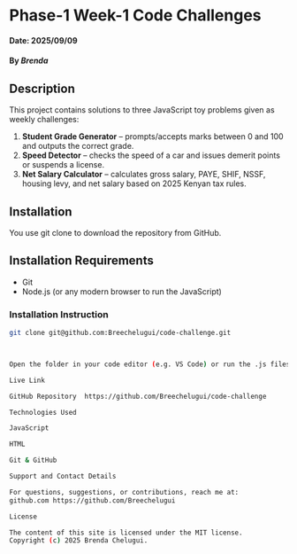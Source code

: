 # Phase-1 Week-1 Code Challenges  

#### Date: 2025/09/09  

#### By *Brenda* 

## Description  
This project contains solutions to three JavaScript toy problems given as weekly challenges:  

1. **Student Grade Generator** – prompts/accepts marks between 0 and 100 and outputs the correct grade.  
2. **Speed Detector** – checks the speed of a car and issues demerit points or suspends a license.  
3. **Net Salary Calculator** – calculates gross salary, PAYE, SHIF, NSSF, housing levy, and net salary based on 2025 Kenyan tax rules.  

## Installation  
You use git clone to download the repository from GitHub.  

## Installation Requirements  
- Git  
- Node.js (or any modern browser to run the JavaScript)  

### Installation Instruction  
```bash
git clone git@github.com:Breechelugui/code-challenge.git



Open the folder in your code editor (e.g. VS Code) or run the .js files in the browser/Node.

Live Link

GitHub Repository  https://github.com/Breechelugui/code-challenge

Technologies Used

JavaScript

HTML

Git & GitHub

Support and Contact Details

For questions, suggestions, or contributions, reach me at:
github.com https://github.com/Breechelugui

License

The content of this site is licensed under the MIT license.
Copyright (c) 2025 Brenda Chelugui.
